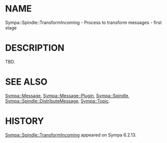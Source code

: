 # NAME

Sympa::Spindle::TransformIncoming -
Process to transform messages - first stage

# DESCRIPTION

TBD.

# SEE ALSO

[Sympa::Message](./Sympa::Message.3.md),
[Sympa::Message::Plugin](./Sympa::Message::Plugin.3.md),
[Sympa::Spindle](./Sympa::Spindle.3.md),
[Sympa::Spindle::DistributeMessage](./Sympa::Spindle::DistributeMessage.3.md),
[Sympa::Topic](./Sympa::Topic.3.md).

# HISTORY

[Sympa::Spindle::TransformIncoming](./Sympa::Spindle::TransformIncoming.3.md) appeared on Sympa 6.2.13.
